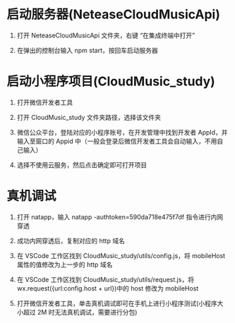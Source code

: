 # 启动服务器(NeteaseCloudMusicApi)

1. 打开 NeteaseCloudMusicApi 文件夹，右键 “在集成终端中打开”

2. 在弹出的控制台输入 npm start，按回车启动服务器

# 启动小程序项目(CloudMusic_study)

1. 打开微信开发者工具

2. 打开 CloudMusic_study 文件夹路径，选择该文件夹

3. 微信公众平台，登陆对应的小程序账号，在开发管理中找到开发者 AppId，并输入至窗口的 Appid 中（一般会登录后微信开发者工具会自动输入，不用自己输入）

4. 选择不使用云服务，然后点击确定即可打开项目

# 真机调试

1. 打开 natapp，输入 natapp -authtoken=590da718e475f7df 指令进行内网穿透

2. 成功内网穿透后，复制对应的 http 域名

3. 在 VSCode 工作区找到 CloudMusic_study/utils/config.js，将 mobileHost 属性的值修改为上一步的 http 域名

4. 在 VSCode 工作区找到 CloudMusic_study/utils/request.js，将 wx.request({url:config.host + url})中的 host 修改为 mobileHost

5. 打开微信开发者工具，单击真机调试即可在手机上进行小程序测试(小程序大小超过 2M 时无法真机调试，需要进行分包)
